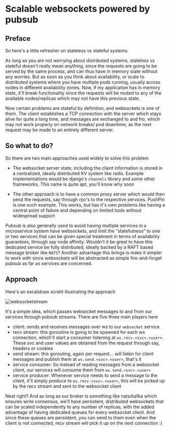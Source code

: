 # Scalable websockets powered by pubsub

## Preface

So here's a little refresher on stateless vs stateful systems

As long as you are not worrying about distributed systems, stateless vs stateful doesn't really mean anything, since the requests are going to be served by the same process, and can thus have in memory state without any worries. But as soon as you think about availability, or scale to distributed systems where you have multiple pods running, usually across nodes in different availability zones. Now, if my application has in memory state, it'll break functionality since the requests will be routed to any of the available nodes/replicas which may not have this previous state.

Now certain problems are stateful by definition, and websockets is one of them. The client establishes a TCP connection with the server which stays alive for quite a long time, and messages are exchanged to and fro, which may not work properly on network breaks/ pod downtime, as the next request may be made to an entirely different server. 

## So what to do? 

So there are two main approaches used widely to solve this problem

- The websocket server state, including the client information is stored in a centralized, ideally distributed KV system like redis. Example implementations would be django's `channels` library and some other frameworks. This name is quite apt, you'll know why soon

- The other approach is to have a common proxy server which would then send the requests, say through rpc's to the respective services. PushPin is one such example. This works, but has it's own problems like having a central point of failure and depending on limited tools without widespread support

Pubsub is also generally used to avoid having multiple services in a microservice system have websockets, and limit the "statefulness" to one or two services that can be given special treatment in terms of availability guarantees, through say node affinity. Wouldn't it be great to have this dedicated service be fully distributed, ideally backed by a RAFT based message broker like `NATS`? Another advantage this brings is make it simpler to work with since websockets will be abstracted as simple fire-and-forget pubsub as far as services are concerned.

## Approach 

Here's an excalidraw scrsht illustrating the approach

![websocketstream](https://github.com/user-attachments/assets/9636579c-4598-4514-9ce6-4d3f93327703)

It's a simple idea, which passes websocket messages to and from our services through pubsub streams. There are five three main players here

- client: sends and receives messages over ws to our `websocket` service
- recv stream: this goroutine is going to be spawned for each ws connection, which'll start a consumer listening at `ws.recv.<svc>.<user>`. These svc and user values are obtained from the request through say, headers or cookies
- send stream: this gorouting, again per request... will listen for client messages and publish them at `ws.send.<svc>.<user>`, that's it
- service consumer: So instead of reading messages from a websocket client, our services will consume them from `ws.send.<svc>.<user>`
- service producer: Whenever service needs to send a message to the client, it'll simply produce to `ws.recv.<svc>.<user>`, this will be picked up by the recv stream and sent to the websocket client

Neat right? And as long as our broker is something like nats/kafka which ensures write consensus, we'll have persistent, distributed websockets that can be scaled independently to any number of replicas, with the added advantage of having dedicated queues for every websocket client. And since these queues are persistent, you can send to them even when the client is not connected, recv stream will pick it up on the next connection :) 


